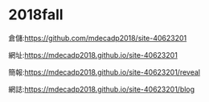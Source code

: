 # 2018fall

倉儲:https://github.com/mdecadp2018/site-40623201

網址:https://mdecadp2018.github.io/site-40623201

簡報:https://mdecadp2018.github.io/site-40623201/reveal

網誌:https://mdecadp2018.github.io/site-40623201/blog


